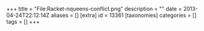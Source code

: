 +++
title = "File:Racket-nqueens-conflict.png"
description = ""
date = 2013-04-24T22:12:14Z
aliases = []
[extra]
id = 13361
[taxonomies]
categories = []
tags = []
+++


